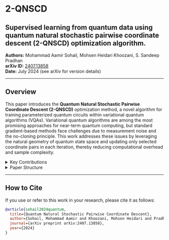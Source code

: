 # 2-QNSCD

## Supervised learning from quantum data using quantum natural stochastic pairwise coordinate descent (2-QNSCD) optimization algorithm.

**Authors:** Mohammad Aamir Sohail, Mohsen Heidari Khoozani, S. Sandeep Pradhan  
**arXiv ID:** [2407.13858](https://arxiv.org/abs/2407.13858)  
**Date:** July 2024 (see arXiv for version details)

---

## Overview

This paper introduces the **Quantum Natural Stochastic Pairwise Coordinate Descent (2-QNSCD)** optimization method, a novel algorithm for training parameterized quantum circuits within variational quantum algorithms (VQAs). Variational quantum algorithms are among the most promising approaches for near-term quantum computing, but standard gradient-based methods face challenges due to measurement noise and the no-cloning principle. This work addresses these issues by leveraging the natural geometry of quantum state space and updating only selected coordinate pairs in each iteration, thereby reducing computational overhead and sample complexity.


<details>
  <summary> Key Contributions</summary>

- **Novel Optimization Strategy:**  
  Introduces a quantum natural gradient method that exploits the curved geometry of the quantum state space via an ensemble-based quantum information metric tensor.

- **Pairwise Coordinate Updates:**  
  Instead of computing full gradients, the algorithm updates only a pair of coordinates per iteration, significantly reducing the computational and sampling burden.

- **Sparse Unbiased Estimator:**  
  Develops a highly sparse, unbiased estimator for the quantum metric tensor using a quantum circuit whose gate complexity is comparable (Θ(1) times) to that of the parameterized circuit. This approach relies on single-shot quantum measurements, avoiding the need for multiple copies of quantum data.

- **Theoretical & Numerical Validation:**  
  Provides rigorous exponential convergence guarantees and extensive numerical experiments that show improved convergence speed, robustness against measurement noise, and scalability to larger quantum systems.

</details>

<details>
  <summary> Paper Structure</summary>

1. **Introduction:**  
   The motivation behind the method, challenges of variational quantum circuit optimization, and limitations of standard gradient descent methods.

2. **Background and Preliminaries:**  
   Overview of variational quantum algorithms, quantum state geometry (quantum geometric tensor, Fubini–Study metric), and existing optimization methods.

3. **The 2-QNSCD Algorithm:**  
   Detailed description of the algorithm’s design, update rules, and construction of the sparse metric tensor estimator.

4. **Convergence Analysis:**  
   Theoretical analysis demonstrating exponential convergence and complexity benefits over full gradient descent.

5. **Numerical Experiments:**  
   Simulation results showing faster convergence, noise robustness, and favorable scaling with system size.

6. **Conclusion and Future Work:**  
   Summary of benefits and discussion of potential research directions.

</details>

---

## How to Cite

If you use or refer to this work in your research, please cite it as follows:

```bibtex
@article{sohail2024quantum,
  title={Quantum Natural Stochastic Pairwise Coordinate Descent},
  author={Sohail, Mohammad Aamir and Khoozani, Mohsen Heidari and Pradhan, S. Sandeep},
  journal={arXiv preprint arXiv:2407.13858},
  year={2024}
}
